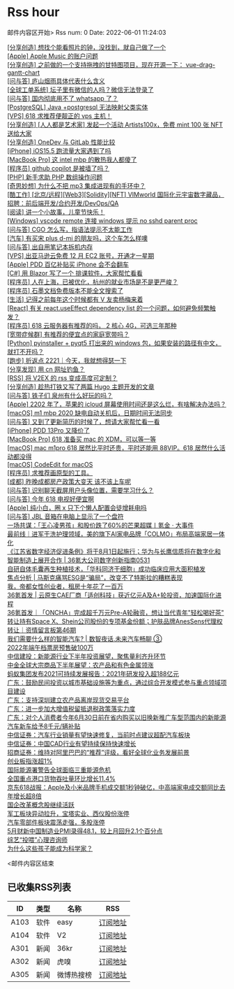 # Rss hour

邮件内容区开始>
Rss num: 0  Date: 2022-06-01 11:24:03 <br/>

<a href='https://www.v2ex.com/t/856670#reply0'>[分享创造] 想找个能看照片的钟，没找到，就自己做了一个</a><br/>
<a href='https://www.v2ex.com/t/856669#reply1'>[Apple] Apple Music 的账户问题</a><br/>
<a href='https://www.v2ex.com/t/856668#reply0'>[分享创造] 之前做的一个支持拖拽的甘特图项目，现在开源一下： vue-drag-gantt-chart</a><br/>
<a href='https://www.v2ex.com/t/856667#reply0'>[问与答] 庐山烟雨具体代表什么含义</a><br/>
<a href='https://www.v2ex.com/t/856666#reply0'>[全球工单系统] 坛子里有微信的人吗？微信无法登录了</a><br/>
<a href='https://www.v2ex.com/t/856665#reply1'>[问与答] 国内彻底用不了 whatsapp 了？</a><br/>
<a href='https://www.v2ex.com/t/856663#reply2'>[PostgreSQL] Java +postgresql 无法映射父类实体</a><br/>
<a href='https://www.v2ex.com/t/856661#reply1'>[VPS] 618 求推荐便靓正的 vps 主机！</a><br/>
<a href='https://www.v2ex.com/t/856660#reply0'>[分享创造] [人人都是艺术家] 发起一个活动 Artists100x，免费 mint 100 张 NFT 送给大家</a><br/>
<a href='https://www.v2ex.com/t/856659#reply0'>[分享创造] OneDev 与 GitLab 性能比较</a><br/>
<a href='https://www.v2ex.com/t/856657#reply1'>[iPhone] iOS15.5 跑流量大家遇到了吗</a><br/>
<a href='https://www.v2ex.com/t/856656#reply6'>[MacBook Pro] 这 intel mbp 的散热我人都傻了</a><br/>
<a href='https://www.v2ex.com/t/856654#reply5'>[程序员] github copilot 是被墙了吗？</a><br/>
<a href='https://www.v2ex.com/t/856653#reply2'>[PHP] 新手求助 PHP 数组操作问题</a><br/>
<a href='https://www.v2ex.com/t/856652#reply12'>[奇思妙想] 为什么不把 mp3 集成进现有的手环中？</a><br/>
<a href='https://www.v2ex.com/t/856649#reply0'>[酷工作] [北京/远程][Web3][Solidity][NFT] VIMworld 国际化元宇宙数字藏品，招聘：前后端开发/合约开发/DevOps/QA</a><br/>
<a href='https://www.v2ex.com/t/856648#reply0'>[阅读] 讲一个小故事，儿童节快乐！</a><br/>
<a href='https://www.v2ex.com/t/856647#reply0'>[Windows] vscode remote 连接 windows 提示 no sshd parent proc</a><br/>
<a href='https://www.v2ex.com/t/856646#reply1'>[问与答] CGO 怎么写，指语法提示不太能工作</a><br/>
<a href='https://www.v2ex.com/t/856645#reply7'>[汽车] 有买宋 plus d-mi 的朋友吗，这个车怎么样噢</a><br/>
<a href='https://www.v2ex.com/t/856644#reply0'>[问与答] 出自用笔记本拆机内存</a><br/>
<a href='https://www.v2ex.com/t/856643#reply0'>[VPS] 出亚马逊云免费 12 月 EC2 账号，开通才一星期</a><br/>
<a href='https://www.v2ex.com/t/856642#reply14'>[Apple] PDD 百亿补贴买 iPhone 会不会翻车</a><br/>
<a href='https://www.v2ex.com/t/856641#reply2'>[C#] 用 Blazor 写了一个 排课软件，大家帮忙看看</a><br/>
<a href='https://www.v2ex.com/t/856640#reply25'>[程序员] 人在上海，已被优化，杭州的就业市场是不是更严峻？</a><br/>
<a href='https://www.v2ex.com/t/856639#reply10'>[程序员] 石墨文档免费版本不能全文搜索了</a><br/>
<a href='https://www.v2ex.com/t/856637#reply6'>[生活] 记得之前每年这个时候都有 V 友卖杨梅来着</a><br/>
<a href='https://www.v2ex.com/t/856636#reply10'>[React] 有关 react.useEffect dependency list 的一个问题，如何避免频繁触发？</a><br/>
<a href='https://www.v2ex.com/t/856635#reply13'>[程序员] 618 云服务器有推荐的吗， 2 核心 4G，可选三年那种</a><br/>
<a href='https://www.v2ex.com/t/856634#reply6'>[宽带症候群] 有推荐的便宜点的家庭宽带吗？</a><br/>
<a href='https://www.v2ex.com/t/856633#reply2'>[Python] pyinstaller + pyqt5 打出来的 windows 包，如果安装的路径有中文，就打不开吗？</a><br/>
<a href='https://www.v2ex.com/t/856632#reply1'>[跑步] 折返点 2221｜今天，我就想得瑟一下</a><br/>
<a href='https://www.v2ex.com/t/856631#reply6'>[分享发现] 用 cn 网址钓鱼？</a><br/>
<a href='https://www.v2ex.com/t/856630#reply0'>[RSS] 将 V2EX 的 rss 变成高度可定制？</a><br/>
<a href='https://www.v2ex.com/t/856629#reply1'>[分享创造] 趁热打铁又写了两篇 Hugo 主题开发的文章</a><br/>
<a href='https://www.v2ex.com/t/856627#reply16'>[问与答] 铁子们 泉州有什么好玩的吗？</a><br/>
<a href='https://www.v2ex.com/t/856624#reply7'>[Apple] 2202 年了，苹果的 icloud 屏幕使用时间还是这么烂，有啥解决办法吗？</a><br/>
<a href='https://www.v2ex.com/t/856623#reply2'>[macOS] m1 mbp 2020 缺电自动关机后，日期时间无法同步</a><br/>
<a href='https://www.v2ex.com/t/856622#reply15'>[问与答] 又到了更新简历的时候了，想请大家帮忙看一看</a><br/>
<a href='https://www.v2ex.com/t/856621#reply20'>[iPhone] PDD 13Pro 又降价了</a><br/>
<a href='https://www.v2ex.com/t/856620#reply36'>[MacBook Pro] 618 准备买 mac 的 XDM，可以等一等</a><br/>
<a href='https://www.v2ex.com/t/856619#reply5'>[macOS] mac m1pro 618 居然比平时还贵，平时还能用 88VIP。618 居然什么活动都没得</a><br/>
<a href='https://www.v2ex.com/t/856617#reply10'>[macOS] CodeEdit for macOS</a><br/>
<a href='https://www.v2ex.com/t/856616#reply11'>[程序员] 求推荐画原型的工具。</a><br/>
<a href='https://www.v2ex.com/t/856614#reply46'>[成都] 昨晚成都房产政策大变天 该不该上车呢</a><br/>
<a href='https://www.v2ex.com/t/856613#reply10'>[问与答] 识别聊天截屏用户头像位置，需要学习什么？</a><br/>
<a href='https://www.v2ex.com/t/856611#reply15'>[问与答] 今年 618 电视好便宜啊</a><br/>
<a href='https://www.v2ex.com/t/856610#reply5'>[Apple] 纯小白，圈 x 只下个懒人配置会徒增耗电吗</a><br/>
<a href='https://www.v2ex.com/t/856609#reply3'>[问与答] JBL 音箱在电脑上显示了一个盘符</a><br/>
<a href='https://36kr.com/p/1765832166062600'>一场共谋：「王心凌男孩」和股价跌了60%的芒果超媒丨氪金 · 大事件</a><br/>
<a href='https://36kr.com/p/1765080082364936'>最前线｜进军干洗护理领域，美的旗下AI家电品牌「COLMO」布局高端家居一体化</a><br/>
<a href='https://36kr.com/p/1765035577768198'>《江苏省数字经济促进条例》将于8月1日起施行；华为与长鹰信质将在数字化和智能制造上展开合作 | 36氪大公司数字创新指南0531</a><br/>
<a href='https://36kr.com/p/1765062194772482'>自研自体毛囊再生种植技术，「华科同济干细胞」成功临床应用大面积植发</a><br/>
<a href='https://36kr.com/p/1763341370817029'>焦点分析 | 马斯克痛骂ESG是“骗局”，改变不了特斯拉的糟糕表现</a><br/>
<a href='https://36kr.com/p/1765759593445892'>我，帝都女性创业者，租房十年花了一百万</a><br/>
<a href='https://36kr.com/p/1764660163590409'>36氪首发 | 云原生CAE厂商「适创科技」获近亿元A及A+轮投资，加速国际化进程</a><br/>
<a href='https://36kr.com/p/1763682589554948'>36氪首发｜「ONCHA」完成超千万元Pre-A轮融资，想让当代青年"轻松喝好茶"</a><br/>
<a href='https://36kr.com/p/1764960240384256'>转让持有Space X、Shein公司股份的专项基金份额；护肤品牌AnesSens代理权转让｜资情留言板第46期</a><br/>
<a href='https://36kr.com/p/1764629470492937'>我们需要什么样的智能汽车? | 数智夜话.未来汽车畅聊 ③</a><br/>
<a href='https://36kr.com/newsflashes/1765896388901127'>2022年端午档票房预售破100万</a><br/>
<a href='https://36kr.com/newsflashes/1765884835707398'>中信建投：新能源行业下半年投资展望，聚焦量利齐升环节</a><br/>
<a href='https://36kr.com/newsflashes/1765881126926850'>中金全球大宗商品下半年展望：农产品和有色金属领涨</a><br/>
<a href='https://36kr.com/newsflashes/1765874299107584'>蚂蚁集团发布2021可持续发展报告：2021年研发投入超188亿元</a><br/>
<a href='https://36kr.com/newsflashes/1765867757484548'>广东：鼓励民间投资以城市基础设施等为重点，通过综合开发模式参与重点领域项目建设</a><br/>
<a href='https://36kr.com/newsflashes/1765865881319943'>广东：支持深圳建立农产品离岸现货交易平台</a><br/>
<a href='https://36kr.com/newsflashes/1765864460220930'>广东：进一步加大增值税留抵退税政策落实力度</a><br/>
<a href='https://36kr.com/newsflashes/1765861349161223'>广东：对个人消费者今年6月30日前在省内购买以旧换新推广车型范围内的新能源汽车新车给予8千元/辆补贴</a><br/>
<a href='https://36kr.com/newsflashes/1765850762852611'>中信证券：汽车行业销量有望快速修复，当前时点建议超配汽车板块</a><br/>
<a href='https://36kr.com/newsflashes/1765848867797505'>中信证券：中国CAD行业有望持续保持快速增长</a><br/>
<a href='https://36kr.com/newsflashes/1765843451918598'>招商证券：维持对阿里巴巴的“推荐”评级，看好全球化业务发展前景</a><br/>
<a href='https://36kr.com/newsflashes/1765838772566533'>创业板指涨超1%</a><br/>
<a href='https://36kr.com/newsflashes/1765833158162688'>国际能源署警告全球面临三重能源危机</a><br/>
<a href='https://36kr.com/newsflashes/1765831350434311'>全国重点港口货物吞吐量环比增长11.4%</a><br/>
<a href='https://36kr.com/newsflashes/1765826926328070'>京东618战报：Apple及小米品牌手机成交额1秒钟破亿，中高端家电成交额同比去年增长超8倍</a><br/>
<a href='https://36kr.com/newsflashes/1765817359038721'>国企改革概念股继续活跃</a><br/>
<a href='https://36kr.com/newsflashes/1765814516152585'>军工板块异动拉升，宝塔实业、西仪股份涨停</a><br/>
<a href='https://36kr.com/newsflashes/1765812086520321'>汽车零部件板块震荡走强，多股涨停</a><br/>
<a href='https://36kr.com/newsflashes/1765804277643781'>5月财新中国制造业PMI录得48.1，较上月回升2.1个百分点</a><br/>
<a href='http://www.huxiu.com/article/570234.html?f=wangzhan'>综艺“投喂”心理咨询师</a><br/>
<a href='http://www.huxiu.com/article/570171.html?f=wangzhan'>为什么这些孩子能成为科学家？</a><br/>


<邮件内容区结束

## 已收集RSS列表

| ID | 类型 | 名称  | RSS  |
| -- | -- | -- | -- | 
| A103  | 软件 | easy | [订阅地址](http://rsshub.v2fy.com:1200/weibo/user/1088413295) |
| A104  | 软件 | V2  | [订阅地址](http://www.v2ex.com/index.xml) |
| A301  | 新闻 | 36kr | [订阅地址](https://www.36kr.com/feed) |
| A302  | 新闻 | 虎嗅 | [订阅地址](https://www.huxiu.com/rss/0.xml) |
| A305  | 新闻 | 微博热搜榜 | [订阅地址](https://rsshub.app/weibo/search/hot) |
